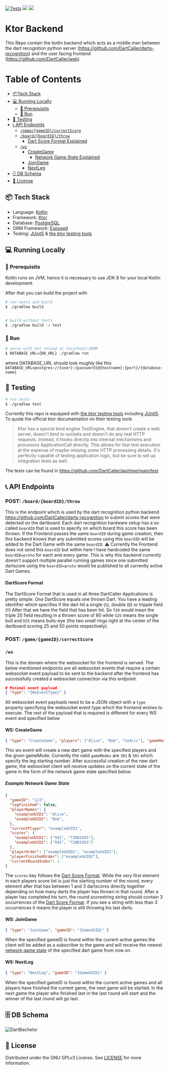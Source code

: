 [![Tests](https://github.com/DartCaller/api/actions/workflows/main.yml/badge.svg)](https://github.com/DartCaller/api/actions/workflows/main.yml)
![](https://img.shields.io/github/license/DartCaller/api)
![](https://img.shields.io/tokei/lines/github/DartCaller/api)

# Ktor Backend
This Repo contain the kotlin backend which acts as a middle man between the dart recognition python server (https://github.com/DartCaller/darts-recognition) and the user facing frontend (https://github.com/DartCaller/web).


# Table of Contents
- [:package:Tech Stack](#package)  
- [:computer: Running Locally](#computer)
  - [:straight_ruler: Prerequisits](#straight_ruler)
  - [:running: Run](#running)
- [:bug: Testing](#bug)
- [:telephone_receiver: API Endpoints](#telephone_receiver)
  - [`/game/{gameID}/correctScore`](#correct)
  - [`/board/{boardID}/throw`](#throw)
    - [Dart Score Format Explained](#dartscore_format)
  - [`/ws`](#ws)
    - [CreateGame](#createGame)
      - [Network Game State Explained](#network_game_state) 
    - [JoinGame](#joinGame)
    - [NextLeg](#nextLeg)
- [:file_cabinet: DB Schema](#file_cabinet)
- [:lock_with_ink_pen: License](#lock_with_ink_pen)

<a name="package"/>

## :package: Tech Stack
- Language: [Kotlin](https://kotlinlang.org/)
- Framework: [Ktor](https://ktor.io/)
- Database: [PostgreSQL](https://www.postgresql.org/)
- ORM Framework: [Exposed](https://github.com/JetBrains/Exposed)
- Testing: [JUnit5](https://junit.org/junit5/) & [the ktor testing tools](https://ktor.io/docs/testing.html)

<a name="computer"/>

## :computer: Running Locally
<a name="straight_ruler"/>

### :straight_ruler: Prerequisits

Kotlin runs on JVM, hence it is necessary to use JDK 8 for your local Kotlin development.

After that you can build the project with
```bash
# run tests and build
$ ./gradlew build


# build without tests
$ ./gradlew build -x test
```
<a name="running"/>

### :running: Run

```bash
# serve with hot reload at localhost:3000
$ DATABASE_URL={DB_URL} ./gradlew run
```

where DATABASE_URL should look roughly like this
`DATABASE_URL=postgres://{user}:{password}@{hostname}:{port}/{database-name}`

<a name="bug"/>

## :bug: Testing

```bash
# run tests
$ ./gradlew test
```

Currently this repo is equipped with [the ktor testing tools](https://ktor.io/docs/testing.html) including [JUnit5](https://junit.org/junit5/).
To quote the official ktor documentation on their testing tools
> Ktor has a special kind engine TestEngine, that doesn't create a web server, doesn't bind to sockets and doesn't do any real HTTP requests. Instead, it hooks directly into internal mechanisms and processes ApplicationCall directly. This allows for fast test execution at the expense of maybe missing some HTTP processing details. It's perfectly capable of testing application logic, but be sure to set up integration tests as well.

The tests can be found in https://github.com/DartCaller/api/tree/main/test

<a name="telephone_receiver"/>

## :telephone_receiver: API Endpoints

<a name="throw"/>

### POST: `/board/{boardID}/throw`
This is the endpoint which is used by the dart recognition python backend https://github.com/DartCaller/darts-recognition to submit scores that were detected on the dartboard. Each dart recognition hardware setup has a so called `boardID` that is used to specify on which board this score has been thrown. If the Frontend passes the same `boardID` during game creation, then this backend knows that any submitted scores using this `boardID` will be added to the Dart Game with the same `boardID`.
:warning: Currently the Frontend does not send this `boardID` but within here I have hardcoded the same `boardID=proto` for each and every game. This is why this backend currently doesn't support multiple parallel running games since one submitted dartscore using the `boardID=proto` would be published to all currently active Dart Games.

<a name="dartscore_format"/>

#### DartScore Format
The DartScore Format that is used in all three DartCaller Applications is pretty simple:
One DartScore equals one thrown Dart. You have a leading identifier which specifies if the dart hit a single (`S`), double (`D`) or tripple field (`T`)
After that we have the field that has been hit.
So `T20` would mean the triple 20 field resulting in a thrown score of 60 while `S25` means the single bull and `D25` means bulls-eye (the two small rings right at the center of the dartboard scoring 25 and 50 points respectively).

<a name="correct"/>

### POST: `/game/{gameID}/correctScore`

<a name="ws"/>

### `/ws`
This is the domain where the websocket for the frontend is served. The below mentioned endpoints are all websocket events that require a certain websocket event payload to be sent to the backend after the frontend has successfully created a websocket connection via this endpoint.
```json
# Minimal event payload
{ "type": "{WsEventType}" }
```
All websocket event payloads need to be a JSON object with a `type` property specifying the websocket event type which the frontend wishes to execute.
The rest of the payload that is required is different for every WS event and specified below

<a name="createGame"/>

#### WS: CreateGame
```json
{ "type": "CreateGame", "players": ["Alice", "Bob", "Cedric"], "gameMode": "301" }
```
This ws event will create a new dart game with the specified players and the given gameMode. Currently the valid `gameModes` are `301` & `501` which specify the leg starting number.
After successful creation of the new dart game, the websocket client will receive updates on the current state of the game in the form of the network game state specified below.

<a name="network_game_state"/>

##### Example Network Game State
```json
{
  "gameID": "123",
  "legFinished": false,
  "playerNames": {
    "exampleUUID1": "Alice",
    "exampleUUID2": "Bob",
  },
  "currentPlayer": "exampleUUID1",
  "scores": {
    "exampleUUID1": ["501", "T20D10S5"],
    "exampleUUID2": ["501", "T20D10S5"]
  },
  "playerOrder": ["exampleUUID1", "exampleUUID2"],
  "playerFinishedOrder": ["exampleUUID2"],
  "currentRoundIndex": 1
}
```
The `scores` key follows the [Dart Score Format](#dartscore_format). While the very first element in each players score list is just the starting number of the round, every element after that has between 1 and 3 dartscores directly together depending on how many darts the player has thrown in that round. After a player has completed his turn, the round scorestring string should contain 3 occurrences of the [Dart Score Format](#dartscore_format). If you see a string with less than 3 occurrences it means the player is still throwing his last darts.

<a name="joinGame"/>

#### WS: JoinGame
```json
{ "type": "JoinGame", "gameID": "{GameUUID}" }
```
When the specified gameID is found within the current active games the client will be added as a subscriber to the game and will receive the newest [network game state](#network_game_state) of the specified dart game from now on.

<a name="nextLeg"/>

#### WS: NextLeg
```json
{ "type": "NextLeg", "gameID": "{GameUUID}" }
```
When the specified gameID is found within the current active games and all players have finished the current game, the next game will be started. In the next game the player who finished last in the last round will start and the winner of the last round will go last.

<a name="file_cabinet"/>

## :file_cabinet: DB Schema
![DartBachelor](https://user-images.githubusercontent.com/32591853/120396855-9546e100-c337-11eb-854f-8d6a9a3e0e81.png)

<a name="lock_with_ink_pen"/>

## :lock_with_ink_pen: License
Distributed under the GNU GPLv3 License. See [LICENSE](LICENSE) for more information.
